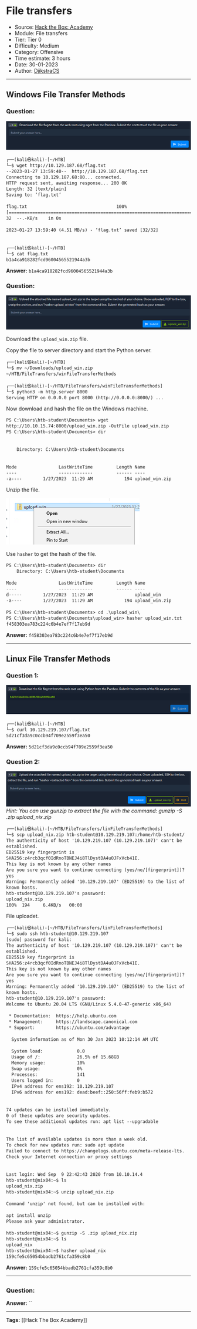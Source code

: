 # File transfers
* Source: [Hack the Box: Academy](https://academy.hackthebox.com/)
* Module: File transfers
* Tier: Tier 0
* Difficulty: Medium
* Category: Offensive
* Time estimate: 3 hours
* Date: 30-01-2023
* Author: [DjikstraCS](https://github.com/DjikstraCS)

---
## Windows File Transfer Methods
### Question:
![](./attachments/Pasted%20image%2020230127185922.png)

```
┌──(kali㉿kali)-[~/HTB]
└─$ wget http://10.129.187.68/flag.txt
--2023-01-27 13:59:40--  http://10.129.187.68/flag.txt
Connecting to 10.129.187.68:80... connected.
HTTP request sent, awaiting response... 200 OK
Length: 32 [text/plain]
Saving to: ‘flag.txt’

flag.txt                                  100%[===================================================================================>]      32  --.-KB/s    in 0s      

2023-01-27 13:59:40 (4.51 MB/s) - ‘flag.txt’ saved [32/32]

                                                                                                                                                                      
┌──(kali㉿kali)-[~/HTB]
└─$ cat flag.txt
b1a4ca918282fcd96004565521944a3b
```

**Answer:** `b1a4ca918282fcd96004565521944a3b`

### Question:
![](./attachments/Pasted%20image%2020230127185932.png)

Download the `upload_win.zip` file.

Copy the file to server directory and start the Python server.

```
┌──(kali㉿kali)-[~/HTB]
└─$ mv ~/Downloads/upload_win.zip ~/HTB/FileTransfers/winFileTransferMethods

┌──(kali㉿kali)-[~/HTB/FileTransfers/winFileTransferMethods]
└─$ python3 -m http.server 8000
Serving HTTP on 0.0.0.0 port 8000 (http://0.0.0.0:8000/) ...
```

Now download and hash the file on the Windows machine.

```
PS C:\Users\htb-student\Documents> wget http://10.10.15.74:8000/upload_win.zip -OutFile upload_win.zip
PS C:\Users\htb-student\Documents> dir


    Directory: C:\Users\htb-student\Documents


Mode                LastWriteTime         Length Name
----                -------------         ------ ----
-a----        1/27/2023  11:29 AM            194 upload_win.zip
```

Unzip the file.

![](./attachments/Pasted%20image%2020230127204451.png)

Use `hasher` to get the hash of the file.

```
PS C:\Users\htb-student\Documents> dir
    Directory: C:\Users\htb-student\Documents

Mode                LastWriteTime         Length Name
----                -------------         ------ ----
d-----        1/27/2023  11:29 AM                upload_win
-a----        1/27/2023  11:29 AM            194 upload_win.zip

PS C:\Users\htb-student\Documents> cd .\upload_win\
PS C:\Users\htb-student\Documents\upload_win> hasher upload_win.txt
f458303ea783c224c6b4e7ef7f17eb9d
```

**Answer:** `f458303ea783c224c6b4e7ef7f17eb9d`

---
## Linux File Transfer Methods
### Question 1:
![](./attachments/Pasted%20image%2020230130110116.png)

```
┌──(kali㉿kali)-[~/HTB]
└─$ curl 10.129.219.107/flag.txt                         
5d21cf3da9c0ccb94f709e2559f3ea50
```

**Answer:** `5d21cf3da9c0ccb94f709e2559f3ea50`

### Question 2:
![](./attachments/Pasted%20image%2020230130110207.png)
*Hint: You can use gunzip to extract the file with the command: gunzip -S .zip upload_nix.zip*


```
┌──(kali㉿kali)-[~/HTB/FileTransfers/linFileTransferMethods]
└─$ scp upload_nix.zip htb-student@10.129.219.107:/home/htb-student/
The authenticity of host '10.129.219.107 (10.129.219.107)' can't be established.
ED25519 key fingerprint is SHA256:z4rcb3qcf0IdRnoTBNEJ4i8TlDystDA4uOJFxVcb41E.
This key is not known by any other names
Are you sure you want to continue connecting (yes/no/[fingerprint])? yes
Warning: Permanently added '10.129.219.107' (ED25519) to the list of known hosts.
htb-student@10.129.219.107's password: 
upload_nix.zip                                                                                                                      100%  194     6.4KB/s   00:00    
```

File uploadet.

```
┌──(kali㉿kali)-[~/HTB/FileTransfers/linFileTransferMethods]
└─$ sudo ssh htb-student@10.129.219.107                             
[sudo] password for kali: 
The authenticity of host '10.129.219.107 (10.129.219.107)' can't be established.
ED25519 key fingerprint is SHA256:z4rcb3qcf0IdRnoTBNEJ4i8TlDystDA4uOJFxVcb41E.
This key is not known by any other names
Are you sure you want to continue connecting (yes/no/[fingerprint])? yes
Warning: Permanently added '10.129.219.107' (ED25519) to the list of known hosts.
htb-student@10.129.219.107's password: 
Welcome to Ubuntu 20.04 LTS (GNU/Linux 5.4.0-47-generic x86_64)

 * Documentation:  https://help.ubuntu.com
 * Management:     https://landscape.canonical.com
 * Support:        https://ubuntu.com/advantage

  System information as of Mon 30 Jan 2023 10:12:14 AM UTC

  System load:             0.0
  Usage of /:              26.5% of 15.68GB
  Memory usage:            10%
  Swap usage:              0%
  Processes:               141
  Users logged in:         0
  IPv4 address for ens192: 10.129.219.107
  IPv6 address for ens192: dead:beef::250:56ff:feb9:b572


74 updates can be installed immediately.
0 of these updates are security updates.
To see these additional updates run: apt list --upgradable


The list of available updates is more than a week old.
To check for new updates run: sudo apt update
Failed to connect to https://changelogs.ubuntu.com/meta-release-lts. Check your Internet connection or proxy settings


Last login: Wed Sep  9 22:42:43 2020 from 10.10.14.4
htb-student@nix04:~$ ls
upload_nix.zip
htb-student@nix04:~$ unzip upload_nix.zip 

Command 'unzip' not found, but can be installed with:

apt install unzip
Please ask your administrator.

htb-student@nix04:~$ gunzip -S .zip upload_nix.zip
htb-student@nix04:~$ ls
upload_nix
htb-student@nix04:~$ hasher upload_nix
159cfe5c65054bbadb2761cfa359c8b0
```

**Answer:** `159cfe5c65054bbadb2761cfa359c8b0`

---
## 
### Question:


**Answer:** ``

---
**Tags:** [[Hack The Box Academy]]